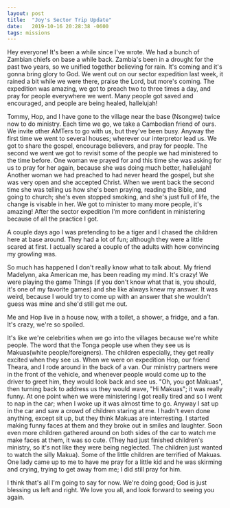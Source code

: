 ```yaml
---
layout: post
title:  "Joy's Sector Trip Update"
date:   2019-10-16 20:28:38 -0600
tags: missions
---
```

Hey everyone! It's been a while since I've wrote. We had a bunch of Zambian chiefs on base a while back. Zambia's been in a drought for the past two years, so we unified together believing for rain. It's coming and it's gonna bring glory to God. We went out on our sector expedition last week, it rained a bit while we were there, praise the Lord, but more's coming. The expedition was amazing, we got to preach two to three times a day, and pray for people everywhere we went. Many people got saved and encouraged, and people are being healed, hallelujah!

Tommy, Hop, and I have gone to the village near the base (Nsongwe) twice now to do ministry. Each time we go, we take a Cambodian friend of ours. We invite other AMTers to go with us, but they've been busy. Anyway the first time we went to several houses; wherever our interpretor lead us. We got to share the gospel, encourage believers, and pray for people. The second we went we got to revisit some of the people we had ministered to the time before. One woman we prayed for and this time she was asking for us to pray for her again, because she was doing much better, hallelujah! Another woman we had preached to had never heard the gospel, but she was very open and she accepted Christ. When we went back the second time she was telling us how she's been praying, reading the Bible, and going to church; she's even stopped smoking, and she's just full of life, the change is visable in her. We got to minister to many more people, it's amazing! After the sector expedition I'm more confident in ministering because of all the practice I got. 

A couple days ago I was pretending to be a tiger and I chased the children here at base around. They had a lot of fun; although they were a little scared at first. I actually scared a couple of the adults with how convincing my growling was. 

So much has happened I don't really know what to talk about. My friend Madelynn, aka American me, has been reading my mind. It's crazy! We were playing the game Things (if you don't know what that is, you should, it's one of my favorite games) and she like always knew my answer. It was weird, because I would try to come up with an answer that she wouldn't guess was mine and she'd still get me out. 

Me and Hop live in a house now, with a toilet, a shower, a fridge, and a fan. It's crazy, we're so spoiled. 

It's like we're celebrities when we go into the villages because we're white people. The word that the Tonga people use when they see us is Makuas(white people/foreigners). The children especially, they get really excited when they see us. When we were on expedition Hop, our friend Theara, and I rode around in the back of a van. Our ministry partners were in the front of the vehicle, and whenever people would come up to the driver to greet him, they would look back and see us. "Oh, you got Makuas", then turning back to address us they would wave, "Hi Makuas"; it was really funny. At one point when we were ministering I got really tired and so I went to nap in the car; when I woke up it was almost time to go. Anyway I sat up in the car and saw a crowd of children staring at me. I hadn't even done anything, except sit up, but they think Makuas are interresting. I started making funny faces at them and they broke out in smiles and laughter. Soon even more children gathered around on both sides of the car to watch me make faces at them, it was so cute. (They had just finished children's ministry, so it's not like they were being neglected. The children just wanted to watch the silly Makua). Some of the little children are terrified of Makuas. One lady came up to me to have me pray for a little kid and he was skirming and crying, trying to get away from me; I did still pray for him.

I think that's all I'm going to say for now. We're doing good; God is just blessing us left and right. We love you all, and look forward to seeing you again.
